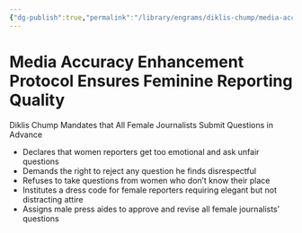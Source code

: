 ```yaml
---
{"dg-publish":true,"permalink":"/library/engrams/diklis-chump/media-accuracy-enhancement-protocol-ensures-feminine-reporting-quality/","tags":["DC/Women","DC/AS2"]}
---
```


# Media Accuracy Enhancement Protocol Ensures Feminine Reporting Quality
Diklis Chump Mandates that All Female Journalists Submit Questions in Advance
- Declares that women reporters get too emotional and ask unfair questions  
- Demands the right to reject any question he finds disrespectful  
- Refuses to take questions from women who don’t know their place  
- Institutes a dress code for female reporters requiring elegant but not distracting attire  
- Assigns male press aides to approve and revise all female journalists’ questions
